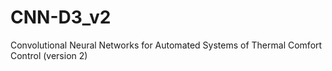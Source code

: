# CNN-D3_v2
Convolutional Neural Networks for Automated Systems of Thermal Comfort Control (version 2)
